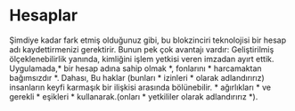 # Hesaplar

Şimdiye kadar fark etmiş olduğunuz gibi, bu blokzinciri teknolojisi bir hesap adı kaydettirmenizi gerektirir. Bunun pek çok avantajı vardır: Geliştirilmiş ölçeklenebilirlik yanında, kimliğini işlem yetkisi veren imzadan ayırt ettik. Uygulamada,* bir hesap adına sahip olmak *, fonlarını * harcamaktan bağımsızdır *. Dahası, Bu haklar (bunları * izinleri * olarak adlandırırız) insanların keyfi karmaşık bir ilişkisi arasında bölünebilir. * ağırlıkları * ve gerekli * eşikleri * kullanarak.(onları * yetkililer olarak adlandırırız *).